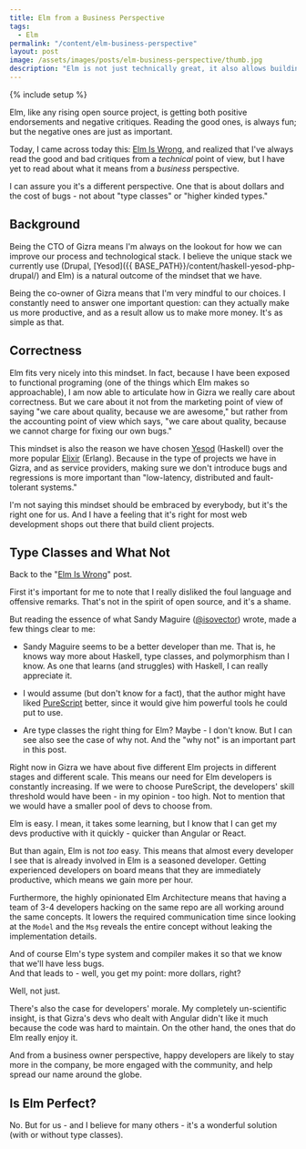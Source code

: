 ```yaml
---
title: Elm from a Business Perspective
tags:
  - Elm
permalink: "/content/elm-business-perspective"
layout: post
image: /assets/images/posts/elm-business-perspective/thumb.jpg
description: "Elm is not just technically great, it also allows building business around it"
---
```


{% include setup %}

Elm, like any rising open source project, is getting both positive endorsements and negative critiques. Reading the good ones, is always fun; but the negative ones are just as important.

Today, I came across today this: [Elm Is Wrong](http://reasonablypolymorphic.com/blog/elm-is-wrong), and realized that I've always read the good and bad critiques from a _technical_ point of view, but I have yet to read about what it means from a _business_ perspective.

I can assure you it's a different perspective. One that is about dollars and the cost of bugs - not about "type classes" or "higher kinded types."

<!-- more -->

## Background

Being the CTO of Gizra means I'm always on the lookout for how we can improve our process and technological stack. I believe the unique stack we currently use (Drupal, [Yesod]({{ BASE_PATH}}/content/haskell-yesod-php-drupal/) and Elm) is a natural outcome of the mindset that we have.

Being the co-owner of Gizra means that I'm very mindful to our choices. I constantly need to answer one important question: can they actually make us more productive, and as a result allow us to make more money. It's as simple as that.

## Correctness

Elm fits very nicely into this mindset. In fact, because I have been exposed to functional programing (one of the things which Elm makes so approachable), I am now able to articulate how in Gizra we really care about correctness. But we care about it not from the marketing point of view of saying "we care about quality, because we are awesome," but rather from the accounting point of view which says, "we care about quality, because we cannot charge for fixing our own bugs."

This mindset is also the reason we have chosen [Yesod](http://www.yesodweb.com/) (Haskell) over the more popular [Elixir](http://elixir-lang.org/) (Erlang). Because in the type of projects we have in Gizra, and as service providers, making sure we don't introduce bugs and regressions is more important than "low-latency, distributed and fault-tolerant systems."

I'm not saying this mindset should be embraced by everybody, but it's the right one for us. And I have a feeling that it's right for most web development shops out there that build client projects.

## Type Classes and What Not

Back to the "[Elm Is Wrong](http://reasonablypolymorphic.com/blog/elm-is-wrong)" post.

First it's important for me to note that I really disliked the foul language and offensive remarks. That's not in the spirit of open source, and it's a shame.

But reading the essence of what Sandy Maguire ([@isovector](https://github.com/isovector)) wrote, made a few things clear to me:

* Sandy Maguire seems to be a better developer than me. That is, he knows way more about Haskell, type classes, and polymorphism than I know. As one that learns (and struggles) with Haskell, I can really appreciate it.

* I would assume (but don't know for a fact), that the author might have liked [PureScript](http://www.purescript.org/) better, since it would give him powerful tools he could put to use.

* Are type classes the right thing for Elm? Maybe - I don't know. But I can see also see the case of why not. And the "why not" is an important part in this post.

Right now in Gizra we have about five different Elm projects in different stages and different scale. This means our need for Elm developers is constantly increasing. If we were to choose PureScript, the developers' skill threshold would have been - in my opinion - too high. Not to mention that we would have a smaller pool of devs to choose from.

Elm is easy. I mean, it takes some learning, but I know that I can get my devs productive with it quickly - quicker than Angular or React.

But than again, Elm is not _too_ easy. This means that almost every developer I see that is already involved in Elm is a seasoned developer. Getting experienced developers on board means that they are immediately productive, which means we gain more per hour.

Furthermore, the highly opinionated Elm Architecture means that having a team of 3-4 developers hacking on the same repo are all working around the same concepts. It lowers the required communication time since looking at the `Model` and the `Msg` reveals the entire concept without leaking the implementation details.

And of course Elm's type system and compiler makes it so that we know that we'll have less bugs.  
And that leads to - well, you get my point: more dollars, right?  

Well, not just.

There's also the case for developers' morale. My completely un-scientific insight, is that Gizra's devs who dealt with Angular didn't like it much because the code was hard to maintain. On the other hand, the ones that do Elm really enjoy it.

And from a business owner perspective, happy developers are likely to stay more in the company, be more engaged with the community, and help spread our name around the globe.

## Is Elm Perfect?

No. But for us - and I believe for many others - it's a wonderful solution (with or without type classes).
